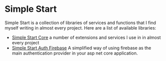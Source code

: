 # Simple Start
Simple Start is a collection of libraries of services and functions that I find myself writing in almost every project. Here are a list of available libraries:
- [Simple Start Core](https://github.com/derekwelton/SimpleStart/tree/main/SimpleStart.Core)
a number of extensions and services I use in in almost every project
- [Simple Start Auth Firebase](https://github.com/derekwelton/SimpleStart/tree/main/SimpleStart.Auth.Firebase)
A simplified way of using firebase as the main authentication provider in your asp net core application.
